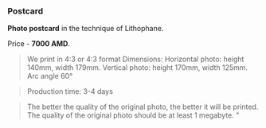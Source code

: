 ### Postcard

**Photo postcard** in the technique of Lithophane.

Price - **7000 AMD**.

>We print in 4:3 or 4:3 format
>Dimensions: Horizontal photo: height 140mm, width 179mm.
>Vertical photo: height 170mm, width 125mm.
>Arc angle 60°

>Production time: 3-4 days

>The better the quality of the original photo, the better it will be printed. 
>The quality of the original photo should be at least 1 megabyte. 
"
